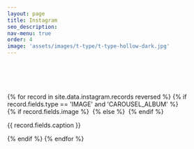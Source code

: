 ```yaml
---
layout: page
title: Instagram
seo_description:
nav-menu: true
order: 4
image: 'assets/images/t-type/t-type-hollow-dark.jpg'
---
```


<!-- Main -->
<div id="main" class="alt">

<!-- Gallery -->
<section style="margin-top: 6em">
	<div class="inner">
		<div class="row 100% insta-gallery">
			{% for record in site.data.instagram.records reversed %}
			{% if record.fields.type == 'IMAGE' and 'CAROUSEL_ALBUM' %}
			<div class="4u 12u$(medium)">
				{% if record.fields.image %}
				<img class="image fit" src="{{ record.fields.image }}" alt="">
				{% else %}
				<img class="image fit" src="{{ record.fields.upload[0].url }}" alt="">
				{% endif %}
				<p>{{ record.fields.caption }}</p>
			</div>
			{% endif %}
			{% endfor %}
		</div>
	</div>
</section>

</div>